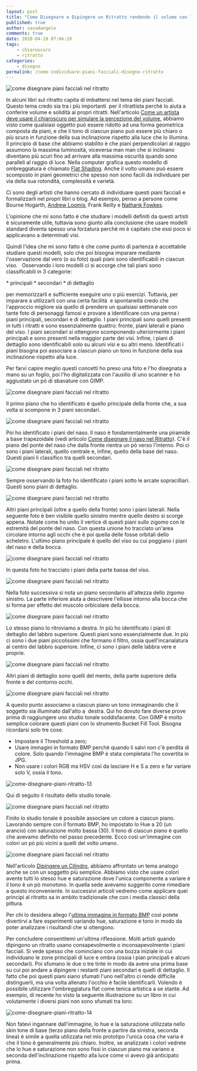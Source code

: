 ```yaml
---
layout: post
title: "Come Disegnare e Dipingere un Ritratto rendendo il volume con l'uso dei piani facciali."
published: true
author: sasadangelo
comments: true
date: 2010-04-10 07:04:19
tags:
    - chiaroscuro
    - ritratto
categories:
    - disegno
permalink: /come-individuare-piani-facciali-disegno-ritratto
---
```


![come disegnare piani facciali nel ritratto](https://www.disegnoepittura.it/wp-content/uploads/come-disegnare-piani-ritratto-12.jpg "come disegnare piani facciali nel ritratto")

In alcuni libri sul ritratto capita di imbattersi nel tema dei piani facciali. Questo tema credo sia tra i più importanti  per il ritrattista perchè lo aiuta a conferire volume e solidità ai propri ritratti. Nell'articolo [Come un artista deve usare il chiaroscuro per simulare la percezione del volume](https://www.disegnoepittura.it/percezione-volume/), abbiamo visto come qualsiasi oggetto può essere ridotto ad una forma geometrica composta da piani, e che il tono di ciascun piano può essere più chiaro o più scuro in funzione della sua inclinazione rispetto alla luce che lo illumina. Il principio di base che abbiamo stabilito è che piani perpendicolari al raggio assumono la massima luminosità, viceversa man man che si inclinano diventano più scuri fino ad arrivare alla massima oscurità quando sono paralleli al raggio di luce. Nella computer grafica questo modello di ombreggiatura è chiamato [Flat Shading](https://it.wikipedia.org/wiki/Ombreggiatura). Anche il volto umano può essere scomposto in piani geometrici che spesso non sono facili da individuare per via della sua rotondità, complessità e varietà.

Ci sono degli artisti che hanno cercato di individuare questi piani facciali e formalizzarli nel propri libri o blog. Ad esempio, penso a persone come Bourne Hogarth, [Andrew Loomis](https://www.disegnoepittura.it/disegnare-volto-andrew-loomis/), Frank Reilly e [Nathank Fowkes](http://nathanfowkes.blogspot.com/2010/01/charcoal-demo.html).

L'opinione che mi sono fatto è che studiare i modelli definiti da questi artisti è sicuramente utile, tuttavia sono giunto alla conclusione che usare modelli standard diventa spesso una forzatura perchè mi è capitato che essi poco si applicavano a determinati visi.

Quindi l'idea che mi sono fatto è che come punto di partenza è accettabile studiare questi modelli, solo che poi bisogna imparare mediante l'osservazione dal vero (o su foto) quali piani sono identificabili in ciascun viso.   Osservando i loro modelli ci si accorge che tali piani sono classificabili in 3 categorie:

\* principali \* secondari \* di dettaglio

per memorizzarli e sufficiente eseguire uno o più esercizi. Tuttavia, per imparare a utilizzarli con una certa facilità  e spontaneità credo che l'approccio migliore sia quello di prendere un qualsiasi settimanale con tante foto di personaggi famosi e provare a identificare con una penna i piani principali, secondari e di dettaglio. I piani principali sono quelli presenti in tutti i ritratti e sono essenzialmente quattro: fronte, piani laterali e piano del viso. I piani secondari si ottengono scomponendo ulteriormente i piani principali e sono presenti nella maggior parte dei visi. Infine, i piani di dettaglio sono identificabili solo su alcuni visi e su altri meno. Identificati i piani bisogna poi associare a ciascun piano un tono in funzione della sua inclinazione rispetto alla luce.

Per farvi capire meglio questi concetti ho preso una foto e l'ho disegnata a mano su un foglio, poi l'ho digitalizzata con l'ausilio di uno scanner e ho aggiustato un pò di sbavature con GIMP.

![come disegnare piani facciali nel ritratto](https://www.disegnoepittura.it/wp-content/uploads/come-disegnare-piani-ritratto-1.jpg "come disegnare piani facciali nel ritratto")

Il primo piano che ho identificato è quello principale della fronte che, a sua volta si scompone in 3 piani secondari.

![come disegnare piani facciali nel ritratto](https://www.disegnoepittura.it/wp-content/uploads/come-disegnare-piani-ritratto-2.jpg "come disegnare piani facciali nel ritratto")

Poi ho identificato i piani del naso. Il naso è fondamentalmente una piramide a base trapezoidale (vedi articolo [Come disegnare il naso nel Ritratto](https://www.disegnoepittura.it/come-disegnare-naso-ritratto/)). C'è il piano del ponte del naso che dalla fronte rientra un pò verso l'interno. Poi ci sono i piani laterali, quello centrale e, infine, quello della base del naso. Questi piani li classifico tra quelli secondari.

![come disegnare piani facciali nel ritratto](https://www.disegnoepittura.it/wp-content/uploads/come-disegnare-piani-ritratto-3.jpg "come disegnare piani facciali nel ritratto")

Sempre osservando la foto ho identificato i piani sotto le arcate sopracilliari. Questi sono piani di dettaglio.

![come disegnare piani facciali nel ritratto](https://www.disegnoepittura.it/wp-content/uploads/come-disegnare-piani-ritratto-4.jpg "come disegnare piani facciali nel ritratto")

Altri piani principali (oltre a quello della fronte) sono i piani laterali. Nella seguente foto è ben visibile quello sinistro mentre quello destro si scorge appena. Notate come ho unito il vertice di questi piani sullo zigomo con le estremità del ponte del naso. Con questa unione ho tracciato un'area circolare intorno agli occhi che è poi quella delle fosse orbitali dello scheletro. L'ultimo piano principale è quello del viso su cui poggiano i piani del naso e della bocca.

![come disegnare piani facciali nel ritratto](https://www.disegnoepittura.it/wp-content/uploads/come-disegnare-piani-ritratto-5.jpg "come disegnare piani facciali nel ritratto")

In questa foto ho tracciato i piani della parte bassa del viso.

![come disegnare piani facciali nel ritratto](https://www.disegnoepittura.it/wp-content/uploads/come-disegnare-piani-ritratto-7.jpg "come disegnare piani facciali nel ritratto")

Nella foto successiva si nota un piano secondario all'altezza dello zigomo sinistro. La parte inferiore aiuta a descrivere l'ellisse intorno alla bocca che si forma per effetto del muscolo orbicolare della bocca.

![come disegnare piani facciali nel ritratto](https://www.disegnoepittura.it/wp-content/uploads/come-disegnare-piani-ritratto-8.jpg "come disegnare piani facciali nel ritratto")

Lo stesso piano lo ritroviamo a destra. In più ho identificato i piani di dettaglio del labbro superiore. Questi piani sono essenzialmente due. In più ci sono i due piani piccolissimi che formano il filtro, ossia quell'incanalatura al centro del labbro superiore. Infine, ci sono i piani delle labbra vere e proprie.

![come disegnare piani facciali nel ritratto](https://www.disegnoepittura.it/wp-content/uploads/come-disegnare-piani-ritratto-9.jpg "come disegnare piani facciali nel ritratto")

Altri piani di dettaglio sono quelli del mento, della parte superiore della fronte e del contorno occhi.

![come disegnare piani facciali nel ritratto](https://www.disegnoepittura.it/wp-content/uploads/come-disegnare-piani-ritratto-10.jpg "come disegnare piani facciali nel ritratto")

A questo punto associamo a ciascun piano un tono immaginando che il soggetto sia illuminato dall'alto a  destra. Qui ho dovuto fare diverse prove prima di raggiungere uno studio tonale soddisfacente. Con GIMP è molto semplice colorare questi piani con lo strumento Bucket Fill Tool. Bisogna ricordarsi solo tre cose.

- Impostare il Threshold a zero;
- Usare immagini in formato BMP perchè quando li salvi non c'è perdita di colore. Solo quando l'immagine BMP è stata completata l'ho covertita in JPG.
- Non usare i colori RGB ma HSV così da lasciare H e S a zero e far variare solo V, ossia il tono.

![](https://www.disegnoepittura.it/wp-content/uploads/come-disegnare-piani-ritratto-13.jpg "come-disegnare-piani-ritratto-13")

Qui di seguito il risultato dello studio tonale.

![come disegnare piani facciali nel ritratto](https://www.disegnoepittura.it/wp-content/uploads/come-disegnare-piani-ritratto-11.jpg "come disegnare piani facciali nel ritratto")

Finito lo studio tonale è possibile associare un colore a ciascun piano. Lavorando sempre con il formato BMP, ho impostato lo Hue a 20 (un arancio) con saturazione molto bassa (30). Il tono di ciascun piano è quello che avevamo definito nel passo precedente. Ecco così un'immagine con colori un pò più vicini a quelli del volto umano.

![come disegnare piani facciali nel ritratto](https://www.disegnoepittura.it/wp-content/uploads/come-disegnare-piani-ritratto-12.jpg "come disegnare piani facciali nel ritratto")

Nell'articolo [Dipingere un Cilindro](https://www.disegnoepittura.it/dipingere-cilindro/), abbiamo affrontato un tema analogo anche se con un soggetto più semplice. Abbiamo visto che usare colori avente tutti lo stesso hue e saturazione dove l'unica componente a variare è il tono è un pò monotono. In quella sede avevamo suggerito come rimediare a questo inconveniente. In successivi articoli vedremo come applicare quei principi al ritratto sa in ambito tradizionale che con i media classici della pittura.

Per chi lo desidera allego l'[ultima immagine in formato BMP](/wp-content/uploads/come-disegnare-piani-ritratto-12.bmp) così potete divertirvi a fare esperimenti variando hue, saturazione e tono in modo da poter analizzare i risultandi che si ottengono.

Per concludere consentitemi un'ultima riflessione. Molti artisti quando dipingono un ritratto usano consapevolmente o inconsapevolmente i piani facciali. Si vede spesso che cominciano con una bozza iniziale in cui individuano le zone principali di luce e ombra (ossia i pian principali e alcuni secondari). Poi sfumano le due o tre tinte in modo da avere una prima base su cui poi andare a dipingere i restanti piani secondari e quelli di dettaglio. Il fatto che poi questi piani siano sfumati l'uno nell'altro ci rende difficile distinguerli, ma una volta allenato l'occhio è facile identificarli. Volendo è possibile utilizzare l'ombreggiatura flat come tenica artistica a se stante. Ad esempio, di recente ho visto la seguente illustrazione su un libro in cui volutamente i diversi piani non sono sfumati tra loro:

![](https://www.disegnoepittura.it/wp-content/uploads/come-disegnare-piani-ritratto-14.jpg "come-disegnare-piani-ritratto-14")

Non fatevi ingannare dall'immagine, lo hue e la saturazione utilizzata nello skin tone di base (terzo piano della fronte a partire da sinistra, seconda linea) è simile a quella utilizzata nel mio prototipo l'unica cosa che varia è che il tono è generalmente più chiaro. Inoltre, se analizzate i colori vedrete che lo hue e saturazione non sono fissi in ciascun piano ma variano a seconda dell'inclinazione rispetto alla luce come vi avevo già anticipato prima.
